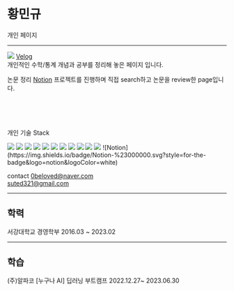 # 황민규 

개인 페이지 

---
<img src="https://img.shields.io/badge/Velog-20C997?style=flat-square&logo=velog&logoColor=white"/> [Velog](https://velog.io/@jaban) <br>
개인적인 수학/통계 개념과 공부를 정리해 놓은 페이지 입니다. 

논문 정리 [Notion](https://www.notion.so/6f22a3dd383b4f4893f73c197c52c227?pvs=4)
프로젝트를 진행하며 직접 search하고 논문을 review한 page입니다. 



<br><br><br><br>
개인 기술 Stack 

<img src="https://img.shields.io/badge/Python-3776AB?style=flat-square&logo=Python&logoColor=white"/>
<img src="https://img.shields.io/badge/Flask-000000?style=flat-square&logo=flask&logoColor=white"/>
<img src="https://img.shields.io/badge/Git-F05032?style=flat-square&logo=git&logoColor=white"/>
<img src="https://img.shields.io/badge/GitHub-181717?style=flat-square&logo=GitHub&logoColor=white"/>
<img src="https://img.shields.io/badge/Amazon AWS-232F3E?style=flat-square&logo=amazonaws&logoColor=white"/>
<img src="https://img.shields.io/badge/C-A8B9CC?style=flat-square&logo=C&logoColor=white"/>

<img src="https://img.shields.io/badge/Google Colab-F9AB00?style=flat-square&logo=Google Colab&logoColor=white"/>
<img src="https://img.shields.io/badge/Anaconda-44A833?style=flat-square&logo=Anaconda&logoColor=white"/>

<img src="https://img.shields.io/badge/Bootstrapap-7952B3?style=flat-square&logo=bootstrap&logoColor=white"/>
<img src="https://img.shields.io/badge/HTML5-E34F26?style=flat-square&logo=html5&logoColor=white"/>
<img src="https://img.shields.io/badge/MySQL-4479A1?style=flat-square&logo=MySQL&logoColor=white"/>
![Notion](https://img.shields.io/badge/Notion-%23000000.svg?style=for-the-badge&logo=notion&logoColor=white)

contact 
0beloved@naver.com <br>
suted321@gmail.com <br> 

 
---
## 학력 

서강대학교 경영학부 2016.03 ~ 2023.02


---

## 학습 

(주)알파코 [누구나 AI]  딥러닝 부트캠프 2022.12.27~ 2023.06.30 


